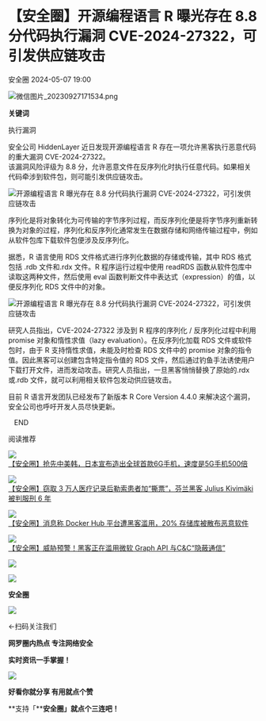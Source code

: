 #  【安全圈】开源编程语言 R 曝光存在 8.8 分代码执行漏洞 CVE-2024-27322，可引发供应链攻击   
 安全圈   2024-05-07 19:00  
  
![](https://mmbiz.qpic.cn/sz_mmbiz_png/aBHpjnrGylgOvEXHviaXu1fO2nLov9bZ055v7s8F6w1DD1I0bx2h3zaOx0Mibd5CngBwwj2nTeEbupw7xpBsx27Q/640?wx_fmt=png&from=appmsg "微信图片_20230927171534.png")  
  
  
**关键词**  
  
  
  
执行漏洞  
  
  
安全公司 HiddenLayer 近日发现开源编程语言 R 存在一项允许黑客执行恶意代码的重大漏洞 CVE-2024-27322。  
该漏洞风险评级为 8.8 分，允许恶意文件在反序列化时执行任意代码。如果相关代码牵涉到软件包，则可能引发供应链攻击。  
  
![](https://mmbiz.qpic.cn/sz_mmbiz_png/aBHpjnrGyliaDbbntRsEBEhQDSJ2Ptfu2YdAvlv7uYD4Uk2EeF0LGy59kCu9wYaxDx1mgTGSHXFPMjGu3drP2PQ/640?wx_fmt=png&from=appmsg "开源编程语言 R 曝光存在 8.8 分代码执行漏洞 CVE-2024-27322，可引发供应链攻击")  
  
序列化是将对象转化为可传输的字节序列过程，而反序列化便是将字节序列重新转换为对象的过程，序列化和反序列化通常发生在数据存储和网络传输过程中，例如从软件包库下载软件包便涉及反序列化。  
  
据悉，R 语言使用 RDS 文件格式进行序列化数据的存储或传输，其中 RDS 格式包括 .rdb 文件和.rdx 文件。R 程序运行过程中使用 readRDS 函数从软件包库中读取这两种文件，然后使用 eval 函数判断文件中表达式（expression）的值，以便反序列化 RDS 文件中的对象。  
  
![](https://mmbiz.qpic.cn/sz_mmbiz_png/aBHpjnrGyliaDbbntRsEBEhQDSJ2Ptfu2RV00AVtNdNl44HwUjT1cJjLgeOaf3swNVIiciaRMcxPTicvARmPoibhtFQ/640?wx_fmt=png&from=appmsg "开源编程语言 R 曝光存在 8.8 分代码执行漏洞 CVE-2024-27322，可引发供应链攻击")  
  
研究人员指出，CVE-2024-27322 涉及到 R 程序的序列化 / 反序列化过程中利用 promise 对象和惰性求值（lazy evaluation）。在反序列化加载 RDS 文件或软件包时，由于 R 支持惰性求值，未能及时检查 RDS 文件中的 promise 对象的指令值。因此黑客可以创建包含特定指令值的 RDS 文件，然后通过钓鱼手法诱使用户下载打开文件，进而发动攻击。研究人员指出，一旦黑客悄悄替换了原始的.rdx 或.rdb 文件，就可以利用相关软件包发动供应链攻击。  
  
目前 R 语言开发团队已经发布了新版本 R Core Version 4.4.0 来解决这个漏洞，安全公司也呼吁开发人员尽快更新。  
  
   END    
  
  
阅读推荐  
  
  
![](https://mmbiz.qpic.cn/sz_mmbiz_jpg/aBHpjnrGyliaueiafsTWJlE4F3oJeY3vaW8ickOJ3JDraL3YRrZciaoruIXcgcoc0ukx4BN6RPrGic1dMNicacMuePLg/640?wx_fmt=jpeg&from=appmsg "")  
[【安全圈】抢先中美韩，日本宣布造出全球首款6G手机，速度是5G手机500倍](http://mp.weixin.qq.com/s?__biz=MzIzMzE4NDU1OQ==&mid=2652059337&idx=1&sn=8b12aef95732fd851b526672b3d7c679&chksm=f36e1a89c419939f38f8564c723bcebc0e5b221cae74f7cf35dc28c439910410bb619c6e93c9&scene=21#wechat_redirect)  
  
  
  
![](https://mmbiz.qpic.cn/sz_mmbiz_jpg/aBHpjnrGyliaDbbntRsEBEhQDSJ2Ptfu2KibN2tyZps6LQTjeRUuqQReTWpP2nlWicwvnq4fhPS5D4AQwFTD0DUOA/640?wx_fmt=jpeg "")  
[【安全圈】窃取 3 万人医疗记录后勒索患者加“撕票”，芬兰黑客 Julius Kivimäki 被判服刑 6 年](http://mp.weixin.qq.com/s?__biz=MzIzMzE4NDU1OQ==&mid=2652059337&idx=2&sn=53e48250f5af3dc07b506c82b5f8b6ca&chksm=f36e1a89c419939fd2ac016458fc56936471ddf1f1bed7628daafd451622f85201c05ac30ee2&scene=21#wechat_redirect)  
  
  
  
![](https://mmbiz.qpic.cn/sz_mmbiz_jpg/aBHpjnrGyliaDbbntRsEBEhQDSJ2Ptfu2sv0iabLw9UQs7IhGWqESXAFRdNV0lUBIPX0dZlFNpX8dTW3kl0WtmPA/640?wx_fmt=jpeg "")  
[【安全圈】消息称 Docker Hub 平台遭黑客滥用，20% 存储库被散布恶意软件](http://mp.weixin.qq.com/s?__biz=MzIzMzE4NDU1OQ==&mid=2652059337&idx=3&sn=73d12f936f9ceccebbb1ebd79367c755&chksm=f36e1a89c419939f1851e31d50d7b04fc26af6b7af1da2cee3b0fb046606d9be4e9359115ccb&scene=21#wechat_redirect)  
  
  
  
![](https://mmbiz.qpic.cn/sz_mmbiz_jpg/aBHpjnrGyliaDbbntRsEBEhQDSJ2Ptfu2deH0ZjCLT2ZrsMetL1k0pRwK7iaOPpqEZwgERR6drMHw09JNibZo2ysQ/640?wx_fmt=jpeg "")  
[【安全圈】威胁预警！黑客正在滥用微软 Graph API 与C&C“隐蔽通信”](http://mp.weixin.qq.com/s?__biz=MzIzMzE4NDU1OQ==&mid=2652059337&idx=4&sn=622ff5428061d342545b8a982b5aba2f&chksm=f36e1a89c419939fe3d29b46a1061a3822aaa43238e0a1d811c746d4a5d120de63b66d2e3061&scene=21#wechat_redirect)  
  
  
  
  
  
  
![](https://mmbiz.qpic.cn/mmbiz_gif/aBHpjnrGylgeVsVlL5y1RPJfUdozNyCEft6M27yliapIdNjlcdMaZ4UR4XxnQprGlCg8NH2Hz5Oib5aPIOiaqUicDQ/640?wx_fmt=gif "")  
  
  
  
![](https://mmbiz.qpic.cn/mmbiz_png/aBHpjnrGylgeVsVlL5y1RPJfUdozNyCEDQIyPYpjfp0XDaaKjeaU6YdFae1iagIvFmFb4djeiahnUy2jBnxkMbaw/640?wx_fmt=png "")  
  
**安全圈**  
  
![](https://mmbiz.qpic.cn/mmbiz_gif/aBHpjnrGylgeVsVlL5y1RPJfUdozNyCEft6M27yliapIdNjlcdMaZ4UR4XxnQprGlCg8NH2Hz5Oib5aPIOiaqUicDQ/640?wx_fmt=gif "")  
  
  
←扫码关注我们  
  
**网罗圈内热点 专注网络安全**  
  
**实时资讯一手掌握！**  
  
  
![](https://mmbiz.qpic.cn/mmbiz_gif/aBHpjnrGylgeVsVlL5y1RPJfUdozNyCE3vpzhuku5s1qibibQjHnY68iciaIGB4zYw1Zbl05GQ3H4hadeLdBpQ9wEA/640?wx_fmt=gif "")  
  
**好看你就分享 有用就点个赞**  
  
**支持「****安全圈」就点个三连吧！**  
  
